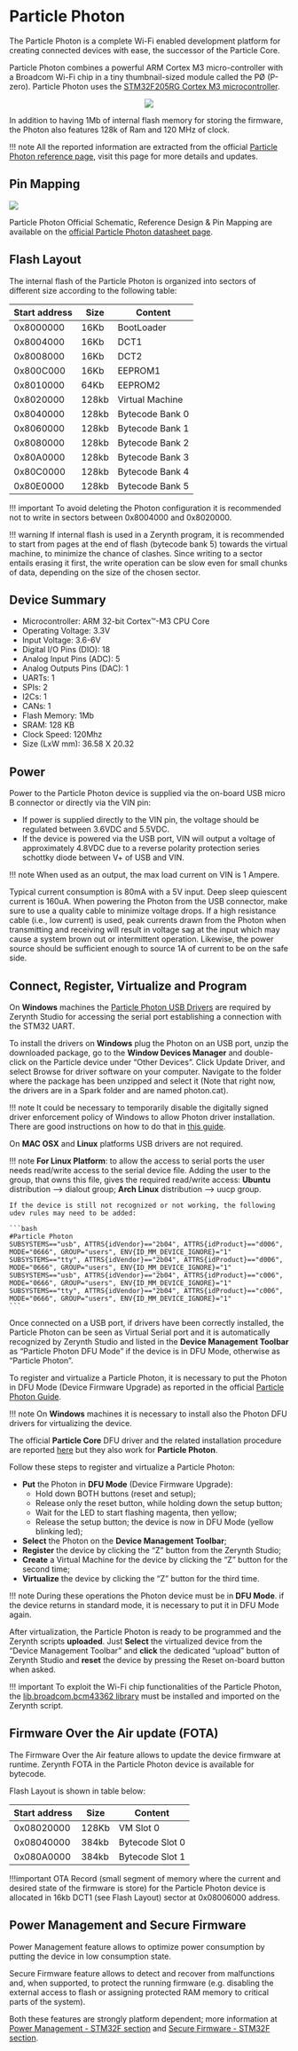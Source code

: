 # Particle Photon

The Particle Photon is a complete Wi-Fi enabled development platform for creating connected devices with ease, the successor of the Particle Core.

Particle Photon combines a powerful ARM Cortex M3 micro-controller with a Broadcom Wi-Fi chip in a tiny thumbnail-sized module called the PØ (P-zero).
Particle Photon uses the [STM32F205RG Cortex M3  microcontroller](http://www.st.com/content/ccc/resource/technical/document/datasheet/bc/21/42/43/b0/f3/4d/d3/CD00237391.pdf/files/CD00237391.pdf/jcr:content/translations/en.CD00237391.pdf).

<p style="text-align:center;"><img src="img/ParticlePhoton.jpg"></p>

In addition to having 1Mb of internal flash memory for storing the firmware, the Photon also features 128k of Ram and 120 MHz of clock.

!!! note
	All the reported information are extracted from the official [Particle Photon reference page](http://docs.particle.io/photon/), visit this page for more details and updates.

## Pin Mapping

![](img/particle_photon_pin_io.png)

Particle Photon Official Schematic, Reference Design & Pin Mapping are available on the [official Particle Photon datasheet page](https://docs.particle.io/datasheets/photon-datasheet/).

## Flash Layout

The internal flash of the Particle Photon is organized into sectors of different size according to the following table:

| Start address | Size  | Content         |
|---------------|-------|-----------------|
| 0x8000000     | 16Kb  | BootLoader      |
| 0x8004000     | 16Kb  | DCT1            |
| 0x8008000     | 16Kb  | DCT2            |
| 0x800C000     | 16Kb  | EEPROM1         |
| 0x8010000     | 64Kb  | EEPROM2         |
| 0x8020000     | 128kb | Virtual Machine |
| 0x8040000     | 128kb | Bytecode Bank 0 |
| 0x8060000     | 128kb | Bytecode Bank 1 |
| 0x8080000     | 128kb | Bytecode Bank 2 |
| 0x80A0000     | 128kb | Bytecode Bank 3 |
| 0x80C0000     | 128kb | Bytecode Bank 4 |
| 0x80E0000     | 128kb | Bytecode Bank 5 |

!!! important
    To avoid deleting the Photon configuration it is recommended not to write in sectors between 0x8004000 and 0x8020000.

!!! warning
	If internal flash is used in a Zerynth program, it is recommended to start from pages at the end of flash (bytecode bank 5) towards the virtual machine, to minimize the chance of clashes. Since writing to a sector entails erasing it first, the write operation can be slow even for small chunks of data, depending on the size of the chosen sector.

## Device Summary


* Microcontroller: ARM 32-bit Cortex™-M3 CPU Core
* Operating Voltage: 3.3V
* Input Voltage: 3.6-6V
* Digital I/O Pins (DIO): 18
* Analog Input Pins (ADC): 5
* Analog Outputs Pins (DAC): 1
* UARTs: 1
* SPIs: 2
* I2Cs: 1
* CANs: 1
* Flash Memory: 1Mb
* SRAM: 128 KB
* Clock Speed: 120Mhz
* Size (LxW mm): 36.58 X 20.32

## Power

Power to the Particle Photon device is supplied via the on-board USB micro B connector or directly via the VIN pin:


* If power is supplied directly to the VIN pin, the voltage should be regulated between 3.6VDC and 5.5VDC.
* If the device is powered via the USB port, VIN will output a voltage of approximately 4.8VDC due to a reverse polarity protection series schottky diode between V+ of USB and VIN.

!!! note
	When used as an output, the max load current on VIN is 1 Ampere.

Typical current consumption is 80mA with a 5V input. Deep sleep quiescent current is 160uA. When powering the Photon from the USB connector, make sure to use a quality cable to minimize voltage drops. If a high resistance cable (i.e., low current) is used, peak currents drawn from the Photon when transmitting and receiving will result in voltage sag at the input which may cause a system brown out or intermittent operation. Likewise, the power source should be sufficient enough to source 1A of current to be on the safe side.

## Connect, Register, Virtualize and Program

On **Windows** machines the [Particle Photon USB Drivers](https://s3.amazonaws.com/spark-website/Spark.zip) are required by Zerynth Studio for accessing the  serial port establishing a connection with the STM32 UART.

To install the drivers on **Windows** plug the Photon on an USB port, unzip the downloaded package, go to the **Window Devices Manager** and double-click on the Particle device under “Other Devices”. Click Update Driver, and select Browse for driver software on your computer. Navigate to the folder where the package has been unzipped and select it (Note that right now, the drivers are in a Spark folder and are named photon.cat).

!!! note
	It could be necessary to temporarily disable the digitally signed driver enforcement policy of Windows to allow Photon driver installation. There are good instructions on how to do that in [this guide](http://www.howtogeek.com/167723/how-to-disable-driver-signature-verification-on-64-bit-windows-8.1-so-that-you-can-install-unsigned-drivers/).

On **MAC OSX** and **Linux** platforms USB drivers are not required.

!!! note
	**For Linux Platform**: to allow the access to serial ports the user needs read/write access to the serial device file. Adding the user to the group, that owns this file, gives the required read/write access: **Ubuntu** distribution –> dialout group; **Arch Linux** distribution –> uucp group.

    If the device is still not recognized or not working, the following udev rules may need to be added:

    ```bash
    #Particle Photon
    SUBSYSTEMS=="usb", ATTRS{idVendor}=="2b04", ATTRS{idProduct}=="d006", MODE="0666", GROUP="users", ENV{ID_MM_DEVICE_IGNORE}="1"
    SUBSYSTEMS=="tty", ATTRS{idVendor}=="2b04", ATTRS{idProduct}=="d006", MODE="0666", GROUP="users", ENV{ID_MM_DEVICE_IGNORE}="1"
    SUBSYSTEMS=="usb", ATTRS{idVendor}=="2b04", ATTRS{idProduct}=="c006", MODE="0666", GROUP="users", ENV{ID_MM_DEVICE_IGNORE}="1"
    SUBSYSTEMS=="tty", ATTRS{idVendor}=="2b04", ATTRS{idProduct}=="c006", MODE="0666", GROUP="users", ENV{ID_MM_DEVICE_IGNORE}="1"
    ```

Once connected on a USB port, if drivers have been correctly installed, the Particle Photon can be seen as Virtual Serial port and it is automatically recognized by Zerynth Studio and listed in the **Device Management Toolbar** as “Particle Photon DFU Mode” if the device is in DFU Mode, otherwise as “Particle Photon”.

To register and virtualize a Particle Photon, it is necessary to put the Photon in DFU Mode (Device Firmware Upgrade) as reported in the official [Particle Photon Guide](https://docs.particle.io/guide/getting-started/modes/photon/).

!!! note
	On **Windows** machines it is necessary to install also the Photon DFU drivers for virtualizing the device.

The official **Particle Core** DFU driver and the related installation procedure are reported [here](https://community.particle.io/t/tutorial-installing-dfu-driver-on-windows-24-feb-2015/3518) but they also work for **Particle Photon**.

Follow these steps to register and virtualize a Particle Photon:

* **Put** the Photon in **DFU Mode** (Device Firmware Upgrade):
    * Hold down BOTH buttons (reset and setup);
    * Release only the reset button, while holding down the setup button;
    * Wait for the LED to start flashing magenta, then yellow;
    * Release the setup button; the device is now in DFU Mode (yellow blinking led);
* **Select** the Photon on the **Device Management Toolbar**;
* **Register** the device by clicking the “Z” button from the Zerynth Studio;
* **Create** a Virtual Machine for the device by clicking the “Z” button for the second time;
* **Virtualize** the device by clicking the “Z” button for the third time.

!!! note
	During these operations the Photon device must be in **DFU Mode**. if the device returns in standard mode, it is necessary to put it in DFU Mode again.

After virtualization, the Particle Photon is ready to be programmed and the  Zerynth scripts **uploaded**. Just **Select** the virtualized device from the “Device Management Toolbar” and **click** the dedicated “upload” button of Zerynth Studio and **reset** the device by pressing the Reset on-board button when asked.

!!! important
    To exploit the Wi-Fi chip functionalities of the Particle Photon, the [lib.broadcom.bcm43362 library](https://docs.zerynth.com/latest/official/lib.broadcom.bcm43362/docs/index.html#broadcom-bcm43362) must be installed and imported on the Zerynth script.

## Firmware Over the Air update (FOTA)

The Firmware Over the Air feature allows to update the device firmware at runtime. Zerynth FOTA in the Particle Photon device is available for bytecode.

Flash Layout is shown in table below:

| Start address | Size  | Content         |
|---------------|-------|-----------------|
| 0x08020000    | 128Kb | VM Slot 0       |
| 0x08040000    | 384kb | Bytecode Slot 0 |
| 0x080A0000    | 384kb | Bytecode Slot 1 |

!!!important
   OTA Record (small segment of memory where the current and desired state of the firmware is store) for the Particle Photon device is allocated in 16kb DCT1 (see Flash Layout) sector at 0x08006000 address.

## Power Management and Secure Firmware

Power Management feature allows to optimize power consumption by putting the device in low consumption state.

Secure Firmware feature allows to detect and recover from malfunctions and, when supported, to protect the running firmware (e.g. disabling the external access to flash or assigning protected RAM memory to critical parts of the system).

Both these features are strongly platform dependent; more information at [Power Management - STM32F section](https://docs.zerynth.com/latest/official/core.zerynth.stdlib/docs/official_core.zerynth.stdlib_pwr.html#pwr-stm32f) and [Secure Firmware - STM32F section](https://docs.zerynth.com/latest/official/core.zerynth.stdlib/docs/official_core.zerynth.stdlib_sfw.html#sfw-stm32f).
<!--stackedit_data:
eyJoaXN0b3J5IjpbLTE3OTQ2NTM1MzksNjA3NDExMzcwXX0=
-->
